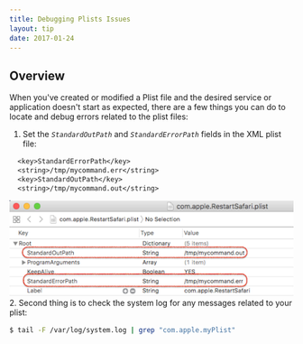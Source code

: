 ```yaml
---
title: Debugging Plists Issues
layout: tip
date: 2017-01-24
---
```


## Overview

When you've created or modified a Plist file and the desired service or application doesn't start as expected, there are a few things you can do to locate and debug errors related to the plist files:

1. Set the _```StandardOutPath```_ and _```StandardErrorPath```_ fields in the XML plist file:

```
  <key>StandardErrorPath</key>
  <string>/tmp/mycommand.err</string>
  <key>StandardOutPath</key>
  <string>/tmp/mycommand.out</string>
```
![plist-dbg](/assets/images/tips/plist-dbg.png)
2. Second thing is to check the system log for any messages related to your plist:
```bash
$ tail -F /var/log/system.log | grep "com.apple.myPlist"
```
